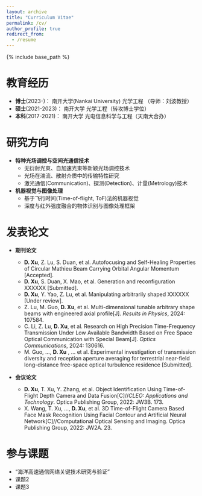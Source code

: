```yaml
---
layout: archive
title: "Curriculum Vitae"
permalink: /cv/
author_profile: true
redirect_from:
  - /resume
---
```


{% include base_path %}

教育经历
======
* **博士**(2023-)： 南开大学(Nankai University)  光学工程  （导师：刘波教授）
* **硕士**(2021-2023)： 南开大学  光学工程（转攻博士学位）
* **本科**(2017-2021)： 南开大学  光电信息科学与工程（天南大合办）
  
研究方向
======
* **特种光场调控与空间光通信技术**
  * 无衍射光束、自加速光束等新颖光场调控技术
  * 光场在湍流、散射介质中的传输特性研究
  * 激光通信(Communication)、探测(Detection)、计量(Metrology)技术
* **机器视觉与图像处理**
  * 基于飞行时间(Time-of-flight, ToF)法的机器视觉
  * 深度与红外强度融合的物体识别与图像处理框架


发表论文
======
* **期刊论文**
  * **D. Xu**, Z. Lu, S. Duan, et al. Autofocusing and Self-Healing Properties of Circular Mathieu Beam Carrying Orbital Angular Momentum [Accepted].
  * **D. Xu**, S. Duan, X. Mao, et al. Generation and reconfiguration XXXXXX [Submitted].
  * **D. Xu**, Y. Yao, Z. Lu,  et al. Manipulating arbitrarily shaped XXXXXX [Under review].
  * Z. Lu, M. Guo, **D. Xu**, et al. Multi-dimensional tunable arbitrary shape beams with engineered axial profile[J]. *Results in Physics*, 2024: 107584.
  * C. Li, Z. Lu, **D. Xu**, et al. Research on High Precision Time-Frequency Transmission Under Low Available Bandwidth Based on Free Space Optical Communication with Special Beam[J]. *Optics Communications*, 2024: 130616.
  * M. Guo, ..., **D. Xu** , ... et al. Experimental investigation of transmission diversity and reception aperture averaging for terrestrial near-field long-distance free-space optical turbulence residence [Submitted].

* **会议论文**
  * **D. Xu**, T. Xu, Y. Zhang, et al. Object Identification Using Time-of-Flight Depth Camera and Data Fusion[C]//*CLEO: Applications and Technology*. Optica Publishing Group, 2022: JW3B. 173.
  * X. Wang, T. Xu, ..., **D. Xu**, et al. 3D Time-of-Flight Camera Based Face Mask Recognition Using Facial Contour and Artificial Neural Network[C]//Computational Optical Sensing and Imaging. Optica Publishing Group, 2022: JW2A. 23.

参与课题
======
* “海洋高速通信网络关键技术研究与验证”
* 课题2
* 课题3
